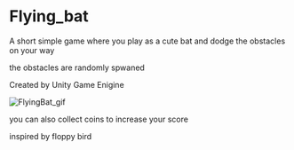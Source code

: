 # Flying_bat
A short simple game where you play as a cute bat and dodge the obstacles on your way

the obstacles are randomly spwaned

Created by Unity Game Enigine

![FlyingBat_gif](https://github.com/ReemAlshehab/Flying_bat/assets/82517965/e99a2113-b983-4b9f-b5b6-43ad51b6b425)

you can also collect coins to increase your score

inspired by floppy bird
